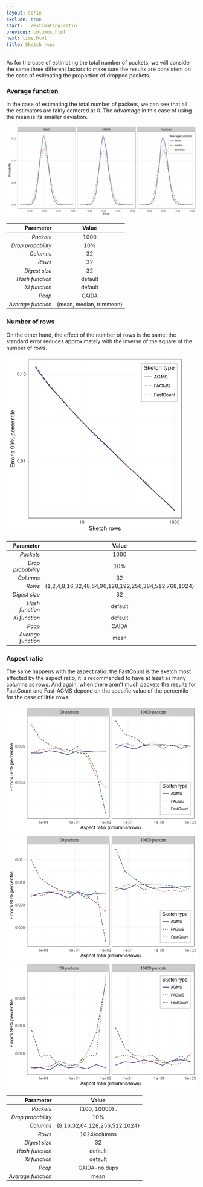 ```yaml
---
layout: serie
exclude: true
start: ../estimating-ratio
previous: columns.html
next: time.html
title: Sketch rows
---
```


As for the case of estimating the total number of packets, we will consider the same three different factors to make sure the results are consistent on the case of estimating the proportion of dropped packets.

### Average function

In the case of estimating the total number of packets, we can see that all the estimators are fairly centered at 0. The advantage in this case of using the mean is its smaller deviation.

![](figures/average1.png)

|          Parameter |           Value          |
|-------------------:|:------------------------:|
|          _Packets_ |           1000           |
| _Drop probability_ |            10%           |
|          _Columns_ |            32            |
|             _Rows_ |            32            |
|      _Digest size_ |            32            |
|    _Hash function_ |          default         |
|      _Xi function_ |          default         |
|             _Pcap_ |           CAIDA          |
| _Average function_ | {mean, median, trimmean} |

### Number of rows

On the other hand, the effect of the number of rows is the same: the standard error reduces approximately with the inverse of the square of the number of rows.

![](figures/rows1.png)

|          Parameter |                         Value                         |
|-------------------:|:-----------------------------------------------------:|
|          _Packets_ |                          1000                         |
| _Drop probability_ |                          10%                          |
|          _Columns_ |                           32                          |
|             _Rows_ | {1,2,4,8,16,32,48,64,96,128,192,256,384,512,768,1024} |
|      _Digest size_ |                           32                          |
|    _Hash function_ |                        default                        |
|      _Xi function_ |                        default                        |
|             _Pcap_ |                         CAIDA                         |
| _Average function_ |                          mean                         |

### Aspect ratio

The same happens with the aspect ratio: the FastCount is the sketch most affected by the aspect ratio, it is recommended to have at least as many columns as rows. And again, when there aren't much packets the results for FastCount and Fast-AGMS depend on the specific value of the percentile for the case of little rows.

![](figures/aspect1.png)
![](figures/aspect2.png)
![](figures/aspect3.png)

|          Parameter |             Value             |
|-------------------:|:-----------------------------:|
|          _Packets_ |           {100, 10000}  .     |
| _Drop probability_ |              10%              |
|          _Columns_ | {8,16,32,64,128,256,512,1024} |
|             _Rows_ |          1024/columns         |
|      _Digest size_ |               32              |
|    _Hash function_ |            default            |
|      _Xi function_ |            default            |
|             _Pcap_ |         CAIDA-no dups         |
| _Average function_ |              mean             |

